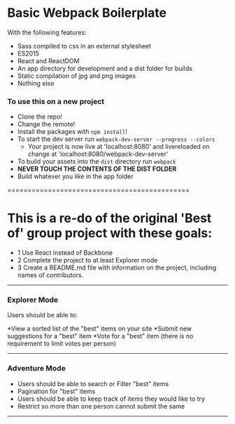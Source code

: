 # Basic Webpack Boilerplate

With the following features:

* Sass compiled to css in an external stylesheet
* ES2015
* React and ReactDOM
* An app directory for development and a dist folder for builds
* Static compilation of jpg and png images
* Nothing else

### To use this on a new project
* Clone the repo!
* Change the remote!
* Install the packages with `npm install`!
* To start the dev server run `webpack-dev-server --progress --colors`
  * Your project is now live at 'localhost:8080' and livereloaded on change at 'localhost:8080/webpack-dev-server'
* To build your assets into the `dist` directory run `webpack`
* **NEVER TOUCH THE CONTENTS OF THE DIST FOLDER**
* Build whatever you like in the app folder

=============================================
# This is a re-do of the original 'Best of' group project with these goals:

* 1 Use React instead of Backbone
* 2 Complete the project to at least Explorer mode 
* 3 Create a README.md file with information on the project, including names of contributors.  

-----------------
### Explorer Mode

Users should be able to:

*View a sorted list of the "best" items on your site
*Submit new suggestions for a "best" item
*Vote for a "best" item (there is no requirement to limit votes per person)

----------------------------------------------
### Adventure Mode

* Users should be able to search or Filter "best" items
* Pagination for "best" items
* Users should be able to keep track of items they would like to try
* Restrict so more than one person cannot submit the same 

----------------------------------------------
